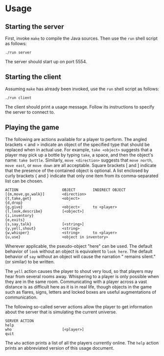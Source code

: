 # Usage

## Starting the server

First, invoke `make` to compile the Java sources. Then use the `run`
shell script as follows:

    ./run server

The server should start up on port 5554.

## Starting the client

Assuming `make` has already been invoked, use the `run` shell
script as follows:

    ./run client

The client should print a usage message. Follow its instructions to
specify the server to connect to.


## Playing the game

The following are actions available for a player to perform. The angled
brackets < and > indicate an object of the specified type that should be
replaced when in actual use. For example, `take <object>` suggests that a
player may pick up a bottle by typing `take`, a space, and then the
object's name: `take bottle`. Similarly, `move <direction>` suggests that
`move north`, `move east`, or `move down` are all acceptable. Square
brackets [ and ] indicate that the presence of the contained object is
optional. A list enclosed by curly brackets { and } indicate that only one
item from its comma-separated list can be chosen.

    ACTION                    OBJECT        INDIRECT OBJECT
    [{m,move,go,walk}]        <direction>
    {t,take,get}              <object>
    {d,drop}
    {g,give}                  <object>      to <player>
    {l,look,describe}         [<object>]
    {i,inventory}
    {e,exits}
    {s,say,talk}              [<string>]
    {y,yell,shout}            <string>
    {w,whisper}               <string>      to <player>
    {u,use}                   <object in inventory>

Wherever applicable, the pseudo-object "here" can be used. The default
behavior of `look` without an object is equivalent to `look here`. The
default behavior of `say` without an object will cause the narration
"<player> remains silent." (or similar) to be written.

The `yell` action causes the player to shout very loud, so that players
may hear from several rooms away. Whispering to a player is only possible
when they are in the same room. Communicating with a player across a vast
distance is as difficult here as it is in real life, though objects in the
game such as flares, signs, letters and locked boxes are useful
augmentations of communication.

The following so-called server actions allow the player to get information
about the server that is simulating the current universe.

    SERVER ACTION
    help
    who                       [<player>]
    quit

The `who` action prints a list of all the players currently online.
The `help` action prints an abbreviated version of this usage document.
